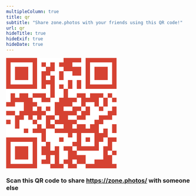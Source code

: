 ```yaml
---
multipleColumn: true
title: qr
subtitle: "Share zone.photos with your friends using this QR code!"
url: qr
hideTitle: true
hideExif: true
hideDate: true
---
```


<div class="has-text-centered">
<svg xmlns="http://www.w3.org/2000/svg" width="300" height="300"><defs><clipPath id="clip-path-dot-color"><rect x="0" y="120" width="12" height="12" transform="rotate(0,6,126)"/><rect x="0" y="144" width="12" height="12" transform="rotate(0,6,150)"/><rect x="0" y="168" width="12" height="12" transform="rotate(0,6,174)"/><rect x="12" y="96" width="12" height="12" transform="rotate(0,18,102)"/><rect x="12" y="108" width="12" height="12" transform="rotate(0,18,114)"/><rect x="12" y="120" width="12" height="12" transform="rotate(0,18,126)"/><rect x="12" y="144" width="12" height="12" transform="rotate(0,18,150)"/><rect x="24" y="108" width="12" height="12" transform="rotate(0,30,114)"/><rect x="24" y="156" width="12" height="12" transform="rotate(0,30,162)"/><rect x="24" y="168" width="12" height="12" transform="rotate(0,30,174)"/><rect x="24" y="180" width="12" height="12" transform="rotate(0,30,186)"/><rect x="36" y="96" width="12" height="12" transform="rotate(0,42,102)"/><rect x="36" y="108" width="12" height="12" transform="rotate(0,42,114)"/><rect x="36" y="144" width="12" height="12" transform="rotate(0,42,150)"/><rect x="36" y="156" width="12" height="12" transform="rotate(0,42,162)"/><rect x="48" y="96" width="12" height="12" transform="rotate(0,54,102)"/><rect x="48" y="108" width="12" height="12" transform="rotate(0,54,114)"/><rect x="48" y="120" width="12" height="12" transform="rotate(0,54,126)"/><rect x="48" y="132" width="12" height="12" transform="rotate(0,54,138)"/><rect x="48" y="144" width="12" height="12" transform="rotate(0,54,150)"/><rect x="48" y="192" width="12" height="12" transform="rotate(0,54,198)"/><rect x="60" y="108" width="12" height="12" transform="rotate(0,66,114)"/><rect x="60" y="120" width="12" height="12" transform="rotate(0,66,126)"/><rect x="60" y="132" width="12" height="12" transform="rotate(0,66,138)"/><rect x="60" y="144" width="12" height="12" transform="rotate(0,66,150)"/><rect x="60" y="156" width="12" height="12" transform="rotate(0,66,162)"/><rect x="72" y="96" width="12" height="12" transform="rotate(0,78,102)"/><rect x="72" y="120" width="12" height="12" transform="rotate(0,78,126)"/><rect x="72" y="144" width="12" height="12" transform="rotate(0,78,150)"/><rect x="72" y="168" width="12" height="12" transform="rotate(0,78,174)"/><rect x="72" y="192" width="12" height="12" transform="rotate(0,78,198)"/><rect x="84" y="96" width="12" height="12" transform="rotate(0,90,102)"/><rect x="84" y="132" width="12" height="12" transform="rotate(0,90,138)"/><rect x="84" y="144" width="12" height="12" transform="rotate(0,90,150)"/><rect x="84" y="156" width="12" height="12" transform="rotate(0,90,162)"/><rect x="84" y="180" width="12" height="12" transform="rotate(0,90,186)"/><rect x="84" y="192" width="12" height="12" transform="rotate(0,90,198)"/><rect x="96" y="12" width="12" height="12" transform="rotate(0,102,18)"/><rect x="96" y="36" width="12" height="12" transform="rotate(0,102,42)"/><rect x="96" y="48" width="12" height="12" transform="rotate(0,102,54)"/><rect x="96" y="60" width="12" height="12" transform="rotate(0,102,66)"/><rect x="96" y="72" width="12" height="12" transform="rotate(0,102,78)"/><rect x="96" y="96" width="12" height="12" transform="rotate(0,102,102)"/><rect x="96" y="108" width="12" height="12" transform="rotate(0,102,114)"/><rect x="96" y="144" width="12" height="12" transform="rotate(0,102,150)"/><rect x="96" y="192" width="12" height="12" transform="rotate(0,102,198)"/><rect x="96" y="204" width="12" height="12" transform="rotate(0,102,210)"/><rect x="96" y="216" width="12" height="12" transform="rotate(0,102,222)"/><rect x="96" y="240" width="12" height="12" transform="rotate(0,102,246)"/><rect x="96" y="252" width="12" height="12" transform="rotate(0,102,258)"/><rect x="96" y="276" width="12" height="12" transform="rotate(0,102,282)"/><rect x="108" y="24" width="12" height="12" transform="rotate(0,114,30)"/><rect x="108" y="36" width="12" height="12" transform="rotate(0,114,42)"/><rect x="108" y="60" width="12" height="12" transform="rotate(0,114,66)"/><rect x="108" y="108" width="12" height="12" transform="rotate(0,114,114)"/><rect x="108" y="132" width="12" height="12" transform="rotate(0,114,138)"/><rect x="108" y="156" width="12" height="12" transform="rotate(0,114,162)"/><rect x="108" y="168" width="12" height="12" transform="rotate(0,114,174)"/><rect x="108" y="180" width="12" height="12" transform="rotate(0,114,186)"/><rect x="108" y="228" width="12" height="12" transform="rotate(0,114,234)"/><rect x="108" y="240" width="12" height="12" transform="rotate(0,114,246)"/><rect x="108" y="252" width="12" height="12" transform="rotate(0,114,258)"/><rect x="108" y="264" width="12" height="12" transform="rotate(0,114,270)"/><rect x="108" y="276" width="12" height="12" transform="rotate(0,114,282)"/><rect x="120" y="12" width="12" height="12" transform="rotate(0,126,18)"/><rect x="120" y="24" width="12" height="12" transform="rotate(0,126,30)"/><rect x="120" y="48" width="12" height="12" transform="rotate(0,126,54)"/><rect x="120" y="60" width="12" height="12" transform="rotate(0,126,66)"/><rect x="120" y="72" width="12" height="12" transform="rotate(0,126,78)"/><rect x="120" y="84" width="12" height="12" transform="rotate(0,126,90)"/><rect x="120" y="96" width="12" height="12" transform="rotate(0,126,102)"/><rect x="120" y="156" width="12" height="12" transform="rotate(0,126,162)"/><rect x="120" y="180" width="12" height="12" transform="rotate(0,126,186)"/><rect x="120" y="252" width="12" height="12" transform="rotate(0,126,258)"/><rect x="120" y="288" width="12" height="12" transform="rotate(0,126,294)"/><rect x="132" y="120" width="12" height="12" transform="rotate(0,138,126)"/><rect x="132" y="132" width="12" height="12" transform="rotate(0,138,138)"/><rect x="132" y="144" width="12" height="12" transform="rotate(0,138,150)"/><rect x="132" y="168" width="12" height="12" transform="rotate(0,138,174)"/><rect x="132" y="192" width="12" height="12" transform="rotate(0,138,198)"/><rect x="132" y="240" width="12" height="12" transform="rotate(0,138,246)"/><rect x="132" y="252" width="12" height="12" transform="rotate(0,138,258)"/><rect x="132" y="264" width="12" height="12" transform="rotate(0,138,270)"/><rect x="132" y="276" width="12" height="12" transform="rotate(0,138,282)"/><rect x="132" y="288" width="12" height="12" transform="rotate(0,138,294)"/><rect x="144" y="12" width="12" height="12" transform="rotate(0,150,18)"/><rect x="144" y="36" width="12" height="12" transform="rotate(0,150,42)"/><rect x="144" y="48" width="12" height="12" transform="rotate(0,150,54)"/><rect x="144" y="72" width="12" height="12" transform="rotate(0,150,78)"/><rect x="144" y="108" width="12" height="12" transform="rotate(0,150,114)"/><rect x="144" y="120" width="12" height="12" transform="rotate(0,150,126)"/><rect x="144" y="132" width="12" height="12" transform="rotate(0,150,138)"/><rect x="144" y="144" width="12" height="12" transform="rotate(0,150,150)"/><rect x="144" y="156" width="12" height="12" transform="rotate(0,150,162)"/><rect x="144" y="168" width="12" height="12" transform="rotate(0,150,174)"/><rect x="144" y="192" width="12" height="12" transform="rotate(0,150,198)"/><rect x="144" y="216" width="12" height="12" transform="rotate(0,150,222)"/><rect x="144" y="288" width="12" height="12" transform="rotate(0,150,294)"/><rect x="156" y="0" width="12" height="12" transform="rotate(0,162,6)"/><rect x="156" y="12" width="12" height="12" transform="rotate(0,162,18)"/><rect x="156" y="24" width="12" height="12" transform="rotate(0,162,30)"/><rect x="156" y="84" width="12" height="12" transform="rotate(0,162,90)"/><rect x="156" y="96" width="12" height="12" transform="rotate(0,162,102)"/><rect x="156" y="108" width="12" height="12" transform="rotate(0,162,114)"/><rect x="156" y="120" width="12" height="12" transform="rotate(0,162,126)"/><rect x="156" y="144" width="12" height="12" transform="rotate(0,162,150)"/><rect x="156" y="156" width="12" height="12" transform="rotate(0,162,162)"/><rect x="156" y="168" width="12" height="12" transform="rotate(0,162,174)"/><rect x="156" y="180" width="12" height="12" transform="rotate(0,162,186)"/><rect x="156" y="192" width="12" height="12" transform="rotate(0,162,198)"/><rect x="156" y="240" width="12" height="12" transform="rotate(0,162,246)"/><rect x="156" y="276" width="12" height="12" transform="rotate(0,162,282)"/><rect x="168" y="0" width="12" height="12" transform="rotate(0,174,6)"/><rect x="168" y="12" width="12" height="12" transform="rotate(0,174,18)"/><rect x="168" y="24" width="12" height="12" transform="rotate(0,174,30)"/><rect x="168" y="60" width="12" height="12" transform="rotate(0,174,66)"/><rect x="168" y="72" width="12" height="12" transform="rotate(0,174,78)"/><rect x="168" y="108" width="12" height="12" transform="rotate(0,174,114)"/><rect x="168" y="120" width="12" height="12" transform="rotate(0,174,126)"/><rect x="168" y="144" width="12" height="12" transform="rotate(0,174,150)"/><rect x="168" y="168" width="12" height="12" transform="rotate(0,174,174)"/><rect x="168" y="180" width="12" height="12" transform="rotate(0,174,186)"/><rect x="168" y="192" width="12" height="12" transform="rotate(0,174,198)"/><rect x="168" y="204" width="12" height="12" transform="rotate(0,174,210)"/><rect x="168" y="240" width="12" height="12" transform="rotate(0,174,246)"/><rect x="168" y="252" width="12" height="12" transform="rotate(0,174,258)"/><rect x="168" y="264" width="12" height="12" transform="rotate(0,174,270)"/><rect x="168" y="276" width="12" height="12" transform="rotate(0,174,282)"/><rect x="168" y="288" width="12" height="12" transform="rotate(0,174,294)"/><rect x="180" y="0" width="12" height="12" transform="rotate(0,186,6)"/><rect x="180" y="24" width="12" height="12" transform="rotate(0,186,30)"/><rect x="180" y="36" width="12" height="12" transform="rotate(0,186,42)"/><rect x="180" y="108" width="12" height="12" transform="rotate(0,186,114)"/><rect x="180" y="132" width="12" height="12" transform="rotate(0,186,138)"/><rect x="180" y="144" width="12" height="12" transform="rotate(0,186,150)"/><rect x="180" y="168" width="12" height="12" transform="rotate(0,186,174)"/><rect x="180" y="192" width="12" height="12" transform="rotate(0,186,198)"/><rect x="180" y="228" width="12" height="12" transform="rotate(0,186,234)"/><rect x="180" y="252" width="12" height="12" transform="rotate(0,186,258)"/><rect x="180" y="264" width="12" height="12" transform="rotate(0,186,270)"/><rect x="180" y="288" width="12" height="12" transform="rotate(0,186,294)"/><rect x="192" y="0" width="12" height="12" transform="rotate(0,198,6)"/><rect x="192" y="24" width="12" height="12" transform="rotate(0,198,30)"/><rect x="192" y="36" width="12" height="12" transform="rotate(0,198,42)"/><rect x="192" y="60" width="12" height="12" transform="rotate(0,198,66)"/><rect x="192" y="72" width="12" height="12" transform="rotate(0,198,78)"/><rect x="192" y="96" width="12" height="12" transform="rotate(0,198,102)"/><rect x="192" y="132" width="12" height="12" transform="rotate(0,198,138)"/><rect x="192" y="156" width="12" height="12" transform="rotate(0,198,162)"/><rect x="192" y="180" width="12" height="12" transform="rotate(0,198,186)"/><rect x="192" y="192" width="12" height="12" transform="rotate(0,198,198)"/><rect x="192" y="204" width="12" height="12" transform="rotate(0,198,210)"/><rect x="192" y="216" width="12" height="12" transform="rotate(0,198,222)"/><rect x="192" y="228" width="12" height="12" transform="rotate(0,198,234)"/><rect x="192" y="240" width="12" height="12" transform="rotate(0,198,246)"/><rect x="192" y="264" width="12" height="12" transform="rotate(0,198,270)"/><rect x="192" y="276" width="12" height="12" transform="rotate(0,198,282)"/><rect x="204" y="96" width="12" height="12" transform="rotate(0,210,102)"/><rect x="204" y="108" width="12" height="12" transform="rotate(0,210,114)"/><rect x="204" y="120" width="12" height="12" transform="rotate(0,210,126)"/><rect x="204" y="144" width="12" height="12" transform="rotate(0,210,150)"/><rect x="204" y="156" width="12" height="12" transform="rotate(0,210,162)"/><rect x="204" y="180" width="12" height="12" transform="rotate(0,210,186)"/><rect x="204" y="192" width="12" height="12" transform="rotate(0,210,198)"/><rect x="204" y="240" width="12" height="12" transform="rotate(0,210,246)"/><rect x="204" y="264" width="12" height="12" transform="rotate(0,210,270)"/><rect x="204" y="276" width="12" height="12" transform="rotate(0,210,282)"/><rect x="216" y="108" width="12" height="12" transform="rotate(0,222,114)"/><rect x="216" y="132" width="12" height="12" transform="rotate(0,222,138)"/><rect x="216" y="144" width="12" height="12" transform="rotate(0,222,150)"/><rect x="216" y="192" width="12" height="12" transform="rotate(0,222,198)"/><rect x="216" y="216" width="12" height="12" transform="rotate(0,222,222)"/><rect x="216" y="240" width="12" height="12" transform="rotate(0,222,246)"/><rect x="216" y="288" width="12" height="12" transform="rotate(0,222,294)"/><rect x="228" y="96" width="12" height="12" transform="rotate(0,234,102)"/><rect x="228" y="108" width="12" height="12" transform="rotate(0,234,114)"/><rect x="228" y="180" width="12" height="12" transform="rotate(0,234,186)"/><rect x="228" y="192" width="12" height="12" transform="rotate(0,234,198)"/><rect x="228" y="240" width="12" height="12" transform="rotate(0,234,246)"/><rect x="228" y="288" width="12" height="12" transform="rotate(0,234,294)"/><rect x="240" y="96" width="12" height="12" transform="rotate(0,246,102)"/><rect x="240" y="108" width="12" height="12" transform="rotate(0,246,114)"/><rect x="240" y="120" width="12" height="12" transform="rotate(0,246,126)"/><rect x="240" y="168" width="12" height="12" transform="rotate(0,246,174)"/><rect x="240" y="180" width="12" height="12" transform="rotate(0,246,186)"/><rect x="240" y="192" width="12" height="12" transform="rotate(0,246,198)"/><rect x="240" y="204" width="12" height="12" transform="rotate(0,246,210)"/><rect x="240" y="216" width="12" height="12" transform="rotate(0,246,222)"/><rect x="240" y="228" width="12" height="12" transform="rotate(0,246,234)"/><rect x="240" y="240" width="12" height="12" transform="rotate(0,246,246)"/><rect x="240" y="276" width="12" height="12" transform="rotate(0,246,282)"/><rect x="240" y="288" width="12" height="12" transform="rotate(0,246,294)"/><rect x="252" y="96" width="12" height="12" transform="rotate(0,258,102)"/><rect x="252" y="132" width="12" height="12" transform="rotate(0,258,138)"/><rect x="252" y="156" width="12" height="12" transform="rotate(0,258,162)"/><rect x="252" y="168" width="12" height="12" transform="rotate(0,258,174)"/><rect x="252" y="204" width="12" height="12" transform="rotate(0,258,210)"/><rect x="252" y="216" width="12" height="12" transform="rotate(0,258,222)"/><rect x="252" y="276" width="12" height="12" transform="rotate(0,258,282)"/><rect x="252" y="288" width="12" height="12" transform="rotate(0,258,294)"/><rect x="264" y="108" width="12" height="12" transform="rotate(0,270,114)"/><rect x="264" y="120" width="12" height="12" transform="rotate(0,270,126)"/><rect x="264" y="156" width="12" height="12" transform="rotate(0,270,162)"/><rect x="264" y="192" width="12" height="12" transform="rotate(0,270,198)"/><rect x="264" y="204" width="12" height="12" transform="rotate(0,270,210)"/><rect x="264" y="240" width="12" height="12" transform="rotate(0,270,246)"/><rect x="264" y="252" width="12" height="12" transform="rotate(0,270,258)"/><rect x="264" y="264" width="12" height="12" transform="rotate(0,270,270)"/><rect x="264" y="276" width="12" height="12" transform="rotate(0,270,282)"/><rect x="264" y="288" width="12" height="12" transform="rotate(0,270,294)"/><rect x="276" y="96" width="12" height="12" transform="rotate(0,282,102)"/><rect x="276" y="144" width="12" height="12" transform="rotate(0,282,150)"/><rect x="276" y="156" width="12" height="12" transform="rotate(0,282,162)"/><rect x="276" y="216" width="12" height="12" transform="rotate(0,282,222)"/><rect x="276" y="228" width="12" height="12" transform="rotate(0,282,234)"/><rect x="276" y="240" width="12" height="12" transform="rotate(0,282,246)"/><rect x="276" y="264" width="12" height="12" transform="rotate(0,282,270)"/><rect x="276" y="276" width="12" height="12" transform="rotate(0,282,282)"/><rect x="276" y="288" width="12" height="12" transform="rotate(0,282,294)"/><rect x="288" y="108" width="12" height="12" transform="rotate(0,294,114)"/><rect x="288" y="132" width="12" height="12" transform="rotate(0,294,138)"/><rect x="288" y="144" width="12" height="12" transform="rotate(0,294,150)"/><rect x="288" y="180" width="12" height="12" transform="rotate(0,294,186)"/><rect x="288" y="192" width="12" height="12" transform="rotate(0,294,198)"/><rect x="288" y="216" width="12" height="12" transform="rotate(0,294,222)"/><rect x="288" y="252" width="12" height="12" transform="rotate(0,294,258)"/><rect x="288" y="288" width="12" height="12" transform="rotate(0,294,294)"/><path clip-rule="evenodd" d="M 0 0v 84h 84v -84zM 12 12h 60v 60h -60z" transform="rotate(0,42,42)"/><rect x="24" y="24" width="12" height="12" transform="rotate(0,30,30)"/><rect x="24" y="36" width="12" height="12" transform="rotate(0,30,42)"/><rect x="24" y="48" width="12" height="12" transform="rotate(0,30,54)"/><rect x="36" y="24" width="12" height="12" transform="rotate(0,42,30)"/><rect x="36" y="36" width="12" height="12" transform="rotate(0,42,42)"/><rect x="36" y="48" width="12" height="12" transform="rotate(0,42,54)"/><rect x="48" y="24" width="12" height="12" transform="rotate(0,54,30)"/><rect x="48" y="36" width="12" height="12" transform="rotate(0,54,42)"/><rect x="48" y="48" width="12" height="12" transform="rotate(0,54,54)"/><path clip-rule="evenodd" d="M 216 0v 84h 84v -84zM 228 12h 60v 60h -60z" transform="rotate(90,258,42)"/><rect x="240" y="24" width="12" height="12" transform="rotate(0,246,30)"/><rect x="240" y="36" width="12" height="12" transform="rotate(0,246,42)"/><rect x="240" y="48" width="12" height="12" transform="rotate(0,246,54)"/><rect x="252" y="24" width="12" height="12" transform="rotate(0,258,30)"/><rect x="252" y="36" width="12" height="12" transform="rotate(0,258,42)"/><rect x="252" y="48" width="12" height="12" transform="rotate(0,258,54)"/><rect x="264" y="24" width="12" height="12" transform="rotate(0,270,30)"/><rect x="264" y="36" width="12" height="12" transform="rotate(0,270,42)"/><rect x="264" y="48" width="12" height="12" transform="rotate(0,270,54)"/><path clip-rule="evenodd" d="M 0 216v 84h 84v -84zM 12 228h 60v 60h -60z" transform="rotate(-90,42,258)"/><rect x="24" y="240" width="12" height="12" transform="rotate(0,30,246)"/><rect x="24" y="252" width="12" height="12" transform="rotate(0,30,258)"/><rect x="24" y="264" width="12" height="12" transform="rotate(0,30,270)"/><rect x="36" y="240" width="12" height="12" transform="rotate(0,42,246)"/><rect x="36" y="252" width="12" height="12" transform="rotate(0,42,258)"/><rect x="36" y="264" width="12" height="12" transform="rotate(0,42,270)"/><rect x="48" y="240" width="12" height="12" transform="rotate(0,54,246)"/><rect x="48" y="252" width="12" height="12" transform="rotate(0,54,258)"/><rect x="48" y="264" width="12" height="12" transform="rotate(0,54,270)"/></clipPath></defs><rect x="0" y="0" height="300" width="300" clip-path="url('#clip-path-background-color')" fill="#fff"/><rect x="0" y="0" height="300" width="300" clip-path="url('#clip-path-dot-color')" fill="#d64232"/></svg>
</div>

### **Scan this QR code to share https://zone.photos/ with someone else**
